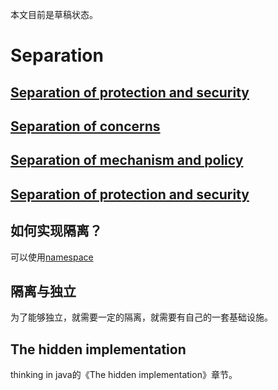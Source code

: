本文目前是草稿状态。

# Separation 

## [Separation of protection and security](https://en.wikipedia.org/wiki/Separation_of_protection_and_security)

## [Separation of concerns](https://en.wikipedia.org/wiki/Separation_of_concerns)

## [Separation of mechanism and policy](https://en.wikipedia.org/wiki/Separation_of_mechanism_and_policy)

## [Separation of protection and security](https://en.wikipedia.org/wiki/Separation_of_protection_and_security)



## 如何实现隔离？

可以使用[namespace](https://en.wikipedia.org/wiki/Namespace)



## 隔离与独立

为了能够独立，就需要一定的隔离，就需要有自己的一套基础设施。



## The hidden implementation

thinking in java的《The hidden implementation》章节。


